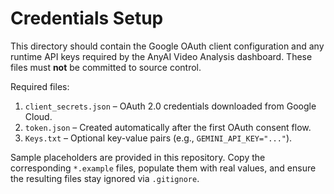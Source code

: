 # Credentials Setup

This directory should contain the Google OAuth client configuration and any
runtime API keys required by the AnyAI Video Analysis dashboard. These files
must **not** be committed to source control.

Required files:

1. `client_secrets.json` – OAuth 2.0 credentials downloaded from Google Cloud.
2. `token.json` – Created automatically after the first OAuth consent flow.
3. `Keys.txt` – Optional key-value pairs (e.g., `GEMINI_API_KEY="..."`).

Sample placeholders are provided in this repository. Copy the corresponding
`*.example` files, populate them with real values, and ensure the resulting
files stay ignored via `.gitignore`.
